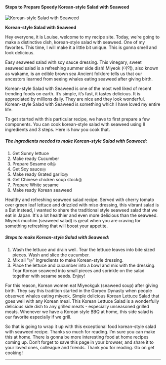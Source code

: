             

#### Steps to Prepare Speedy Korean-style Salad with Seaweed

![Korean-style Salad with Seaweed](https://img-global.cpcdn.com/recipes/a739547e53754618/751x532cq70/korean-style-salad-with-seaweed-recipe-main-photo.jpg)

**Korean-style Salad with Seaweed**

Hey everyone, it is Louise, welcome to my recipe site. Today, we’re going to make a distinctive dish, korean-style salad with seaweed. One of my favorites. This time, I will make it a little bit unique. This is gonna smell and look delicious.

Easy seaweed salad with soy sauce dressing. This vinegary, sweet seaweed salad is a refreshing summer side dish! Miyeok (미역), also known as wakame, is an edible brown sea Ancient folklore tells us that our ancestors learned from seeing whales eating seaweed after giving birth.

Korean-style Salad with Seaweed is one of the most well liked of recent trending foods on earth. It’s simple, it’s fast, it tastes delicious. It is appreciated by millions daily. They are nice and they look wonderful. Korean-style Salad with Seaweed is something which I have loved my entire life.

To get started with this particular recipe, we have to first prepare a few components. You can cook korean-style salad with seaweed using 8 ingredients and 3 steps. Here is how you cook that.

##### The ingredients needed to make Korean-style Salad with Seaweed:

1.  Get Sunny lettuce
2.  Make ready Cucumber
3.  Prepare Sesame oil◎
4.  Get Soy sauce◎
5.  Make ready Grated garlic◎
6.  Get Chinese chicken soup stock◎
7.  Prepare White sesame
8.  Make ready Korean seaweed

Healthy and refreshing seaweed salad recipe. Served with cherry tomato over green leaf lettuce and drizzled with miso dressing, this vibrant salad is a But instead, I wanted to share the traditional style seaweed salad that we eat in Japan. It's a lot healthier and even more delicious than the seaweed. Miyeok muchim (seaweed salad) is great when you are craving for something refreshing that will boost your appetite.

##### Steps to make Korean-style Salad with Seaweed:

1.  Wash the lettuce and drain well. Tear the lettuce leaves into bite sized pieces. Wash and slice the cucumber.
2.  Mix all "◎" ingredients to make Korean-style dressing.
3.  Place the lettuce and cucumber into a bowl and mix with the dressing. Tear Korean seaweed into small pieces and sprinkle on the salad together with sesame seeds. Enjoy!

For this reason, Korean women eat Miyeokguk (seaweed soup) after giving birth. They say this tradition started in the Goryeo Dynasty when people observed whales eating miyeok. Simple delicious Korean Lettuce Salad that goes well with any Korean meal. This Korean Lettuce Salad is a wonderfully delicious side dish to any grilled meats - especially unseasoned grilled meats. Whenever we have a Korean style BBQ at home, this side salad is our favorite especially if we grill.

So that is going to wrap it up with this exceptional food korean-style salad with seaweed recipe. Thanks so much for reading. I’m sure you can make this at home. There is gonna be more interesting food at home recipes coming up. Don’t forget to save this page in your browser, and share it to your loved ones, colleague and friends. Thank you for reading. Go on get cooking!

* * *